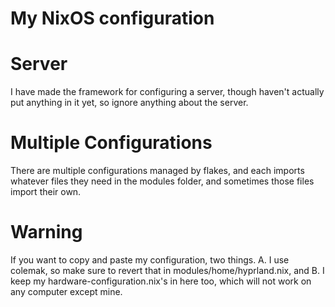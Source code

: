 My NixOS configuration
=====================
# Server
I have made the framework for configuring a server, though haven't actually put anything in it yet, so ignore anything about the server.
# Multiple Configurations
There are multiple configurations managed by flakes, and each imports whatever files they need in the modules folder, and sometimes those files import their own.
# Warning
If you want to copy and paste my configuration, two things. A. I use colemak, so make sure to revert that in modules/home/hyprland.nix, and B. I keep my hardware-configuration.nix's in here too, which will not work on any computer except mine.
